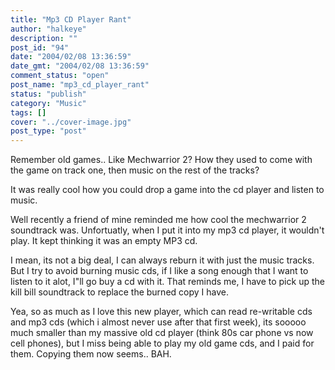```yaml
---
title: "Mp3 CD Player Rant"
author: "halkeye"
description: ""
post_id: "94"
date: "2004/02/08 13:36:59"
date_gmt: "2004/02/08 13:36:59"
comment_status: "open"
post_name: "mp3_cd_player_rant"
status: "publish"
category: "Music"
tags: []
cover: "../cover-image.jpg"
post_type: "post"
---
```


Remember old games.. Like Mechwarrior 2? How they used to come with the game on track one, then music on the rest of the tracks?

It was really cool how you could drop a game into the cd player and listen to music.

Well recently a friend of mine reminded me how cool the mechwarrior 2 soundtrack was. Unfortuatly, when I put it into my mp3 cd player, it wouldn't play. It kept thinking it was an empty MP3 cd.

I mean, its not a big deal, I can always reburn it with just the music tracks. But I try to avoid burning music cds, if I like a song enough that I want to listen to it alot, I"ll go buy a cd with it. That reminds me, I have to pick up the kill bill soundtrack to replace the burned copy I have.

Yea, so as much as I love this new player, which can read re-writable cds and mp3 cds (which i almost never use after that first week), its sooooo much smaller than my massive old cd player (think 80s car phone vs now cell phones), but I miss being able to play my old game cds, and I paid for them. Copying them now seems.. BAH.